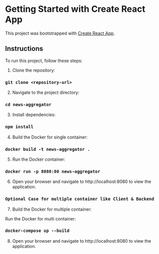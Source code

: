 # Getting Started with Create React App

This project was bootstrapped with [Create React App](https://github.com/facebook/create-react-app).

## Instructions

To run this project, follow these steps:

1. Clone the repository:

### `git clone <repository-url>`

2. Navigate to the project directory:

### `cd news-aggregator`

3. Install dependencies:

### `npm install`

4. Build the Docker for single container:

### `docker build -t news-aggregator .`

5. Run the Docker container:

### `docker run -p 8080:80 news-aggregator`

6. Open your browser and navigate to http://localhost:8080 to view the application.

### `Optional Case for multiple container like Client & Backend`

7. Build the Docker for multiple container:

Run the Docker for multi container:

### `docker-compose up --build`

8. Open your browser and navigate to http://localhost:8080 to view the application.
